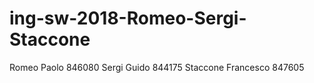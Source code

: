 # ing-sw-2018-Romeo-Sergi-Staccone
 Romeo Paolo 846080
 Sergi Guido 844175
 Staccone Francesco 847605
